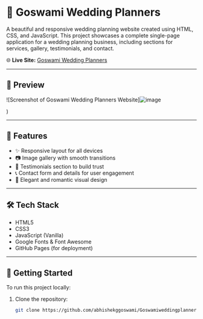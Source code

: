 # 💍 Goswami Wedding Planners

A beautiful and responsive wedding planning website created using HTML, CSS, and JavaScript. This project showcases a complete single-page application for a wedding planning business, including sections for services, gallery, testimonials, and contact.

🌐 **Live Site:** [Goswami Wedding Planners](https://abhishekggoswami.github.io/Goswamiweddingplanners.github.io/)

---

## 📸 Preview

![Screenshot of Goswami Wedding Planners Website]![image](https://github.com/user-attachments/assets/9754a251-2356-4019-950e-d462486417de)

) <!-- Replace with actual screenshot URL if available -->

---

## 📁 Features

- ✨ Responsive layout for all devices
- 📷 Image gallery with smooth transitions
- 💬 Testimonials section to build trust
- 📞 Contact form and details for user engagement
- 🎨 Elegant and romantic visual design

---

## 🛠️ Tech Stack

- HTML5
- CSS3
- JavaScript (Vanilla)
- Google Fonts & Font Awesome
- GitHub Pages (for deployment)

---

## 🚀 Getting Started

To run this project locally:

1. Clone the repository:
   ```bash
   git clone https://github.com/abhishekggoswami/Goswamiweddingplanners.github.io.git
